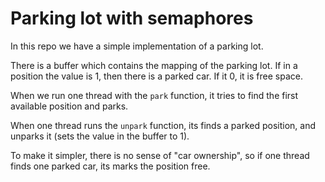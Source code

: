 # Parking lot with semaphores

In this repo we have a simple implementation of a parking lot.

There is a buffer which contains the mapping of the parking lot. If in a position the value is 1, then there is a parked car. If it 0, it is free space.

When we run one thread with the `park` function, it tries to find the first available position and parks.

When one thread runs the `unpark` function, its finds a parked position, and unparks it (sets the value in the buffer to 1).

To make it simpler, there is no sense of "car ownership", so if one thread finds one parked car, its marks the position free.
